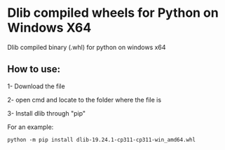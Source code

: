 # Dlib compiled wheels for Python on Windows X64
Dlib compiled binary (.whl) for python on windows x64

## How to use:

1- Download the file

2- open cmd and locate to the folder where the file is

3- Install dlib through "pip"

For an example:
```
python -m pip install dlib-19.24.1-cp311-cp311-win_amd64.whl 
```
